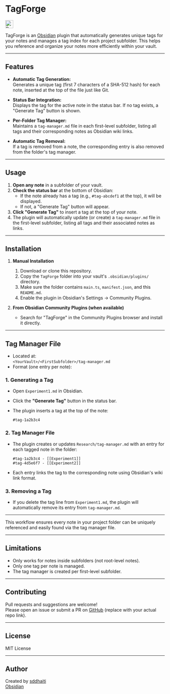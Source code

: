 # TagForge

<p align="left">
  <a href="https://www.buymeacoffee.com/yourusername" target="_blank">
    <img src="https://cdn.buymeacoffee.com/buttons/v2/default-yellow.png" alt="Buy Me A Coffee" height="25" />
  </a>
</p>

TagForge is an [Obsidian](https://obsidian.md/) plugin that automatically generates unique tags for your notes and manages a tag index for each project subfolder. This helps you reference and organize your notes more efficiently within your vault.

---

## Features

-   **Automatic Tag Generation:**  
    Generates a unique tag (first 7 characters of a SHA-512 hash) for each note, inserted at the top of the file just like Git.

-   **Status Bar Integration:**  
    Displays the tag for the active note in the status bar. If no tag exists, a "Generate Tag" button is shown.

-   **Per-Folder Tag Manager:**  
    Maintains a `tag-manager.md` file in each first-level subfolder, listing all tags and their corresponding notes as Obsidian wiki links.

-   **Automatic Tag Removal:**  
    If a tag is removed from a note, the corresponding entry is also removed from the folder's tag manager.

---

## Usage

1. **Open any note** in a subfolder of your vault.
2. **Check the status bar** at the bottom of Obsidian:
    - If the note already has a tag (e.g., `#tag-abcdef1` at the top), it will be displayed.
    - If not, a "Generate Tag" button will appear.
3. **Click "Generate Tag"** to insert a tag at the top of your note.
4. The plugin will automatically update (or create) a `tag-manager.md` file in the first-level subfolder, listing all tags and their associated notes as links.

---

## Installation

1. **Manual Installation**

    1. Download or clone this repository.
    2. Copy the `TagForge` folder into your vault's `.obsidian/plugins/` directory.
    3. Make sure the folder contains `main.ts`, `manifest.json`, and this `README.md`.
    4. Enable the plugin in Obsidian's Settings → Community Plugins.

2. **From Obsidian Community Plugins (when available)**
    - Search for "TagForge" in the Community Plugins browser and install it directly.

---

## Tag Manager File

-   Located at:  
    `<YourVault>/<FirstSubfolder>/tag-manager.md`
-   Format (one entry per note):

### 1. Generating a Tag

-   Open `Experiment1.md` in Obsidian.
-   Click the **"Generate Tag"** button in the status bar.
-   The plugin inserts a tag at the top of the note:

    ```
    #tag-1a2b3c4
    ```

### 2. Tag Manager File

-   The plugin creates or updates `Research/tag-manager.md` with an entry for each tagged note in the folder:

    ```
    #tag-1a2b3c4 - [[Experiment1]]
    #tag-4d5e6f7 - [[Experiment2]]
    ```

-   Each entry links the tag to the corresponding note using Obsidian's wiki link format.

### 3. Removing a Tag

-   If you delete the tag line from `Experiment1.md`, the plugin will automatically remove its entry from `tag-manager.md`.

---

This workflow ensures every note in your project folder can be uniquely referenced and easily found via the tag manager file.

---

## Limitations

-   Only works for notes inside subfolders (not root-level notes).
-   Only one tag per note is managed.
-   The tag manager is created per first-level subfolder.

---

## Contributing

Pull requests and suggestions are welcome!  
Please open an issue or submit a PR on [GitHub](https://github.com/your-repo/tagforge) (replace with your actual repo link).

---

## License

MIT License

---

## Author

Created by [sddhaiti]()  
[Obsidian](https://obsidian.md)

